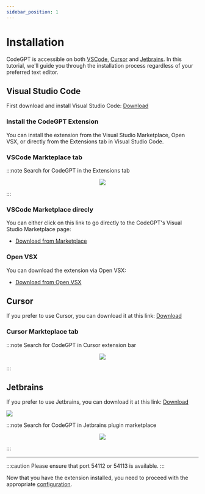 ```yaml
---
sidebar_position: 1
---
```


# Installation

CodeGPT is accessible on both [VSCode](https://code.visualstudio.com/), [Cursor](https://cursor.sh/) and [Jetbrains](https://plugins.jetbrains.com/plugin/24372-codegpt-chat--ai-agents/). In this tutorial, we'll guide you through the installation process regardless of your preferred text editor.

## Visual Studio Code
First download and install Visual Studio Code: [Download](https://code.visualstudio.com/download)

### Install the CodeGPT Extension
You can install the extension from the Visual Studio Marketplace, Open VSX, or directly from the Extensions tab in Visual Studio Code.

### VSCode Markteplace tab
:::note Search for CodeGPT in the Extensions tab
<p align="center">
      <img src="https://github.com/davila7/code-gpt-docs/assets/37567214/7c3ad6a3-0f91-4d14-82df-b21fdf6521d0"/>
</p>
:::

### VSCode Marketplace direcly
You can either click on this link to go directly to the CodeGPT's Visual Studio Marketplace page:
- [Download from Marketplace](https://marketplace.visualstudio.com/items?itemName=DanielSanMedium.dscodegpt)

### Open VSX
You can download the extension via Open VSX:
- [Download from Open VSX](https://open-vsx.org/extension/DanielSanMedium/dscodegpt)

## Cursor
If you prefer to use Cursor, you can download it at this link: [Download](https://cursor.sh/)

### Cursor Markteplace tab
:::note Search for CodeGPT in Cursor extension bar
<p align="center"><img src="https://github.com/davila7/code-gpt-docs/assets/37567214/e0ab03e2-06f8-4e3c-bc25-1cd630583410"/></p>
:::

## Jetbrains

If you prefer to use Jetbrains, you can download it at this link: [Download](https://www.jetbrains.com/ides/)

<img src="https://github.com/user-attachments/assets/15dc0a2d-45e6-4f48-8871-28bc45be90e0"/>

:::note Search for CodeGPT in Jetbrains plugin marketplace
<p align="center"><img src="https://github.com/user-attachments/assets/347e2216-73f5-4627-ba56-b1aa212f5bb2"/></p>
:::

___
:::caution
Please ensure that port 54112 or 54113 is available.
:::

Now that you have the extension installed, you need to proceed with the appropriate [configuration](/docs/tutorial-basics/configuration).
